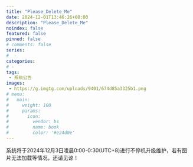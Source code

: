 ```yaml
---
title: "Please_Delete_Me"
date: 2024-12-01T13:46:26+08:00
description: "Please_Delete_Me"
noindex: false
featured: false
pinned: false
# comments: false
series:
#  - 
categories:
# - 
tags:
 - 系统公告
images:
 - https://g.imgtg.com/uploads/9401/674d85a3325b1.png
# menu:
#   main:
#     weight: 100
#     params:
#       icon:
#         vendor: bs
#         name: book
#         color: '#e24d0e'
---
```


系统将于2024年12月3日凌晨0:00-0:30(UTC+8)进行不停机升级维护，若有图片无法加载等情况，还请见谅！
